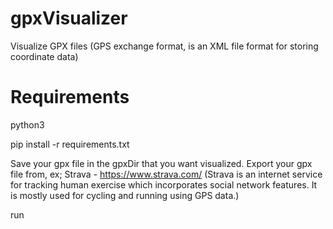 # gpxVisualizer
Visualize GPX files (GPS exchange format, is an XML file format for storing coordinate data)

# Requirements
python3

pip install -r requirements.txt

Save your gpx file in the gpxDir that you want visualized. Export your gpx file from, ex; Strava - https://www.strava.com/ (Strava is an internet service for tracking human exercise which incorporates social network features. It is mostly used for cycling and running using GPS data.)

run

